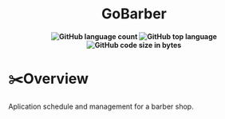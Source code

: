 
<h1 align="center">GoBarber</h1>

<h4 align="center">

<img alt="GitHub language count" src="https://img.shields.io/github/languages/count/RainahFaria/GoBarber?style=flat-square">

<img alt="GitHub top language" src="https://img.shields.io/github/languages/top/RainahFaria/GoBarber?style=flat-square">

<img alt="GitHub code size in bytes" src="https://img.shields.io/github/languages/code-size/RainahFaria/GoBarber?style=flat-square">

</h4>

# ✂️Overview

Aplication schedule and management for a barber shop.